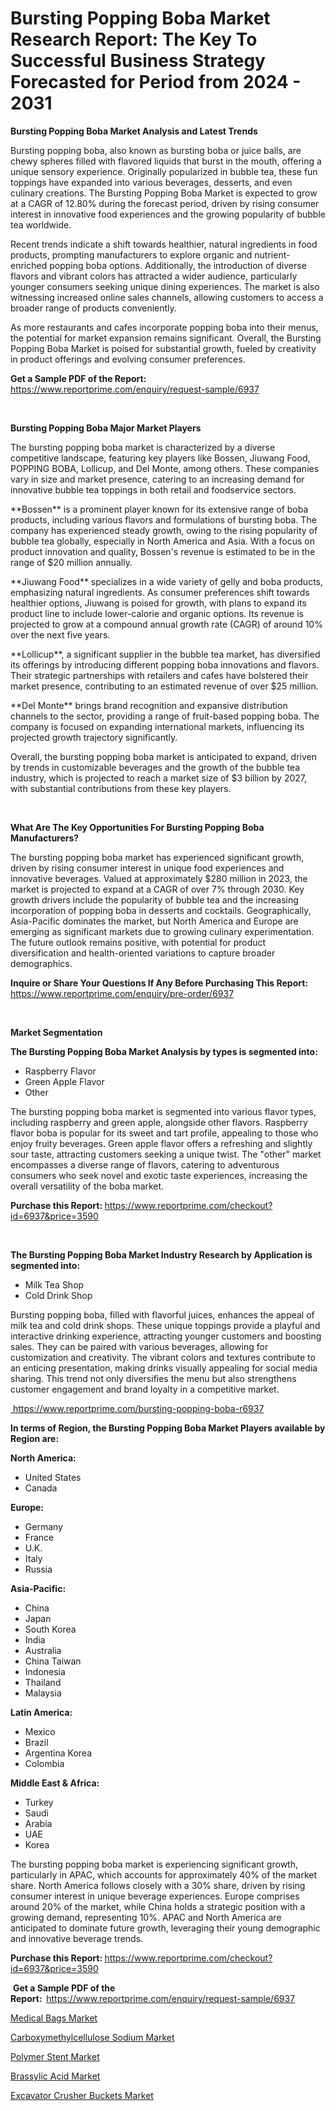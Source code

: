 <p><h1>Bursting Popping Boba Market Research Report: The Key To Successful Business Strategy Forecasted for Period from 2024 - 2031</h1></p><p><strong>Bursting Popping Boba Market Analysis and Latest Trends</strong></p>
<p><p>Bursting popping boba, also known as bursting boba or juice balls, are chewy spheres filled with flavored liquids that burst in the mouth, offering a unique sensory experience. Originally popularized in bubble tea, these fun toppings have expanded into various beverages, desserts, and even culinary creations. The Bursting Popping Boba Market is expected to grow at a CAGR of 12.80% during the forecast period, driven by rising consumer interest in innovative food experiences and the growing popularity of bubble tea worldwide.</p><p>Recent trends indicate a shift towards healthier, natural ingredients in food products, prompting manufacturers to explore organic and nutrient-enriched popping boba options. Additionally, the introduction of diverse flavors and vibrant colors has attracted a wider audience, particularly younger consumers seeking unique dining experiences. The market is also witnessing increased online sales channels, allowing customers to access a broader range of products conveniently. </p><p>As more restaurants and cafes incorporate popping boba into their menus, the potential for market expansion remains significant. Overall, the Bursting Popping Boba Market is poised for substantial growth, fueled by creativity in product offerings and evolving consumer preferences.</p></p>
<p><strong>Get a Sample PDF of the Report:&nbsp;</strong> <a href="https://www.reportprime.com/enquiry/request-sample/6937">https://www.reportprime.com/enquiry/request-sample/6937</a></p>
<p>&nbsp;</p>
<p><strong>Bursting Popping Boba Major Market Players</strong></p>
<p><p>The bursting popping boba market is characterized by a diverse competitive landscape, featuring key players like Bossen, Jiuwang Food, POPPING BOBA, Lollicup, and Del Monte, among others. These companies vary in size and market presence, catering to an increasing demand for innovative bubble tea toppings in both retail and foodservice sectors.</p><p>**Bossen** is a prominent player known for its extensive range of boba products, including various flavors and formulations of bursting boba. The company has experienced steady growth, owing to the rising popularity of bubble tea globally, especially in North America and Asia. With a focus on product innovation and quality, Bossen's revenue is estimated to be in the range of $20 million annually.</p><p>**Jiuwang Food** specializes in a wide variety of gelly and boba products, emphasizing natural ingredients. As consumer preferences shift towards healthier options, Jiuwang is poised for growth, with plans to expand its product line to include lower-calorie and organic options. Its revenue is projected to grow at a compound annual growth rate (CAGR) of around 10% over the next five years.</p><p>**Lollicup**, a significant supplier in the bubble tea market, has diversified its offerings by introducing different popping boba innovations and flavors. Their strategic partnerships with retailers and cafes have bolstered their market presence, contributing to an estimated revenue of over $25 million.</p><p>**Del Monte** brings brand recognition and expansive distribution channels to the sector, providing a range of fruit-based popping boba. The company is focused on expanding international markets, influencing its projected growth trajectory significantly.</p><p>Overall, the bursting popping boba market is anticipated to expand, driven by trends in customizable beverages and the growth of the bubble tea industry, which is projected to reach a market size of $3 billion by 2027, with substantial contributions from these key players.</p></p>
<p>&nbsp;</p>
<p><strong>What Are The Key Opportunities For Bursting Popping Boba Manufacturers?</strong></p>
<p><p>The bursting popping boba market has experienced significant growth, driven by rising consumer interest in unique food experiences and innovative beverages. Valued at approximately $280 million in 2023, the market is projected to expand at a CAGR of over 7% through 2030. Key growth drivers include the popularity of bubble tea and the increasing incorporation of popping boba in desserts and cocktails. Geographically, Asia-Pacific dominates the market, but North America and Europe are emerging as significant markets due to growing culinary experimentation. The future outlook remains positive, with potential for product diversification and health-oriented variations to capture broader demographics.</p></p>
<p><strong>Inquire or Share Your Questions If Any Before Purchasing This Report:</strong> <a href="https://www.reportprime.com/enquiry/pre-order/6937">https://www.reportprime.com/enquiry/pre-order/6937</a></p>
<p>&nbsp;</p>
<p><strong>Market Segmentation</strong></p>
<p><strong>The Bursting Popping Boba Market Analysis by types is segmented into:</strong></p>
<p><ul><li>Raspberry Flavor</li><li>Green Apple Flavor</li><li>Other</li></ul></p>
<p><p>The bursting popping boba market is segmented into various flavor types, including raspberry and green apple, alongside other flavors. Raspberry flavor boba is popular for its sweet and tart profile, appealing to those who enjoy fruity beverages. Green apple flavor offers a refreshing and slightly sour taste, attracting customers seeking a unique twist. The "other" market encompasses a diverse range of flavors, catering to adventurous consumers who seek novel and exotic taste experiences, increasing the overall versatility of the boba market.</p></p>
<p><strong>Purchase this Report:&nbsp;</strong><a href="https://www.reportprime.com/checkout?id=6937&price=3590">https://www.reportprime.com/checkout?id=6937&price=3590</a></p>
<p>&nbsp;</p>
<p><strong>The Bursting Popping Boba Market Industry Research by Application is segmented into:</strong></p>
<p><ul><li>Milk Tea Shop</li><li>Cold Drink Shop</li></ul></p>
<p><p>Bursting popping boba, filled with flavorful juices, enhances the appeal of milk tea and cold drink shops. These unique toppings provide a playful and interactive drinking experience, attracting younger customers and boosting sales. They can be paired with various beverages, allowing for customization and creativity. The vibrant colors and textures contribute to an enticing presentation, making drinks visually appealing for social media sharing. This trend not only diversifies the menu but also strengthens customer engagement and brand loyalty in a competitive market.</p></p>
<p><a href="https://www.reportprime.com/bursting-popping-boba-r6937">&nbsp;https://www.reportprime.com/bursting-popping-boba-r6937</a></p>
<p><strong>In terms of Region, the Bursting Popping Boba Market Players available by Region are:</strong></p>
<p>
    <p> <strong> North America: </strong>
        <ul>
            <li>United States</li>
            <li>Canada</li>
        </ul>
        </p> 
    <p> <strong> Europe: </strong>
        <ul>
            <li>Germany</li>
            <li>France</li>
            <li>U.K.</li>
            <li>Italy</li>
            <li>Russia</li>
        </ul>
        </p> 
    <p> <strong> Asia-Pacific: </strong>
        <ul>
            <li>China</li>
            <li>Japan</li>
            <li>South Korea</li>
            <li>India</li>
            <li>Australia</li>
            <li>China Taiwan</li>
            <li>Indonesia</li>
            <li>Thailand</li>
            <li>Malaysia</li>
        </ul>
        </p> 
    <p> <strong> Latin America: </strong>
        <ul>
            <li>Mexico</li>
            <li>Brazil</li>
            <li>Argentina Korea</li>
            <li>Colombia</li>
        </ul>
        </p> 
    <p> <strong> Middle East & Africa: </strong>
        <ul>
            <li>Turkey</li>
            <li>Saudi</li>
            <li>Arabia</li>
            <li>UAE</li>
            <li>Korea</li>
        </ul>
    </p>
    </p>
<p><p>The bursting popping boba market is experiencing significant growth, particularly in APAC, which accounts for approximately 40% of the market share. North America follows closely with a 30% share, driven by rising consumer interest in unique beverage experiences. Europe comprises around 20% of the market, while China holds a strategic position with a growing demand, representing 10%. APAC and North America are anticipated to dominate future growth, leveraging their young demographic and innovative beverage trends.</p></p>
<p><strong>Purchase this Report: </strong><a href="https://www.reportprime.com/checkout?id=6937&price=3590">https://www.reportprime.com/checkout?id=6937&price=3590</a></p>
<p>&nbsp;<strong>Get a Sample PDF of the Report:&nbsp;&nbsp;</strong><a href="https://www.reportprime.com/enquiry/request-sample/6937">https://www.reportprime.com/enquiry/request-sample/6937</a></p>
<p><strong></strong></p>
<p><p><a href="https://issuu.com/reportprime-2/docs/medical-bags-market-size-2030.pptx_dfe4c944cc5269">Medical Bags Market</a></p><p><a href="https://www.linkedin.com/pulse/carboxymethylcellulose-sodium-market-analysis-report-ie1ne?trackingId=5gX1bLTvSwuBlpDFmZbnhA%3D%3D">Carboxymethylcellulose Sodium Market</a></p><p><a href="https://medium.com/@raperang95/emerging-polymer-stent-market-opportunities-market-analysis-for-investors-and-stakeholders-eeb4c26750a8">Polymer Stent Market</a></p><p><a href="https://www.linkedin.com/pulse/future-trajectory-brassylic-acid-market-emerging-trends-rxmde?trackingId=7%2B%2FILNjETY629bR8nxJLmg%3D%3D">Brassylic Acid Market</a></p><p><a href="https://medium.com/@kareeout89567/the-role-of-excavator-crusher-buckets-market-applications-construction-industry-municipal-86bee27960cf?postPublishedType=initial">Excavator Crusher Buckets Market</a></p></p>